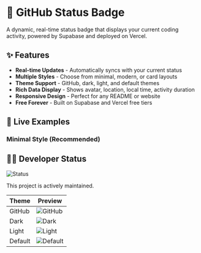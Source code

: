 # 🚀 GitHub Status Badge

A dynamic, real-time status badge that displays your current coding activity, powered by Supabase and deployed on Vercel.


## ✨ Features

- **Real-time Updates** - Automatically syncs with your current status
- **Multiple Styles** - Choose from minimal, modern, or card layouts
- **Theme Support** - GitHub, dark, light, and default themes
- **Rich Data Display** - Shows avatar, location, local time, activity duration
- **Responsive Design** - Perfect for any README or website
- **Free Forever** - Built on Supabase and Vercel free tiers

## 🎨 Live Examples

### Minimal Style (Recommended)





## 👨‍💻 Developer Status

![Status](https://github-status-badge.vercel.app/api/badge?username=rahuljangirworks&style=minimal&theme=github&width=350&height=75)

This project is actively maintained.


| Theme | Preview |
|------|---------|
| GitHub | ![GitHub](https://github-status-badge.vercel.app/api/badge?username=rahuljangirworks&style=minimal&theme=github&width=350&height=90) |
| Dark | ![Dark](https://github-status-badge.vercel.app/api/badge?username=rahuljangirworks&style=minimal&theme=dark&width=350&height=80) |
| Light | ![Light](https://github-status-badge.vercel.app/api/badge?username=rahuljangirworks&style=minimal&theme=light&width=350&height=80) |
| Default | ![Default](https://github-status-badge.vercel.app/api/badge?username=rahuljangirworks&style=minimal&theme=default&width=350&height=80) |




